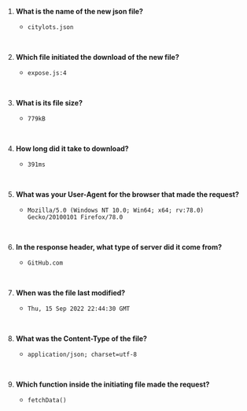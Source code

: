 1. **What is the name of the new json file?**

    - `citylots.json`

</br>

2. **Which file initiated the download of the new file?**

    - `expose.js:4`

</br>

3. **What is its file size?**

    - `779kB`

</br>

4. **How long did it take to download?**

    - `391ms`

</br>

5. **What was your User-Agent for the browser that made the request?**

    - `Mozilla/5.0 (Windows NT 10.0; Win64; x64; rv:78.0) Gecko/20100101 Firefox/78.0`

</br>

6. **In the response header, what type of server did it come from?**

    - `GitHub.com`

</br>

7. **When was the file last modified?**

    - `Thu, 15 Sep 2022 22:44:30 GMT`

</br>

8. **What was the Content-Type of the file?**

    - `application/json; charset=utf-8`

</br>

9. **Which function inside the initiating file made the request?**

    - `fetchData()`